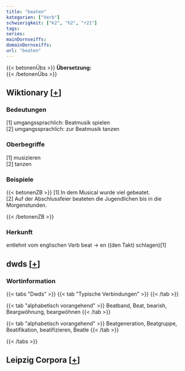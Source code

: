 ```yaml
---
title: "beaten"
kategorien: ["Verb"]
schwierigkeit: ["k2", "h2", "r21"]
tags:
series:
mainDornseiffs:
domainDornseiffs:
url: "beaten"
---
```


{{< betonenÜbs >}}
**Übersetzung:**  
{{< /betonenÜbs >}}

## Wiktionary [[+](https://de.wiktionary.org/wiki/beaten)]

### Bedeutungen
[1] umgangssprachlich: Beatmusik spielen  
[2] umgangssprachlich: zur Beatmusik tanzen  

### Oberbegriffe
[1] musizieren  
[2] tanzen  

### Beispiele
{{< betonenZB >}}
[1] In dem Musical wurde viel gebeatet.  
[2] Auf der Abschlussfeier beateten die Jugendlichen bis in die Morgenstunden.  

{{< /betonenZB >}}
### Herkunft
entlehnt vom englischen Verb beat → en ((den Takt) schlagen)[1]  



## dwds [[+](https://www.dwds.de/wb/beaten)]

### Wortinformation
{{< tabs "Dwds" >}}
{{< tab "Typische Verbindungen" >}}
{{< /tab >}}

{{< tab "alphabetisch vorangehend" >}}
Beatband, Beat, bearish, Beargwöhnung, beargwöhnen
{{< /tab >}}

{{< tab "alphabetisch vorangehend" >}}
Beatgeneration, Beatgruppe, Beatifikation, beatifizieren, Beatle
{{< /tab >}}

{{< /tabs >}}

## Leipzig Corpora [[+](https://corpora.uni-leipzig.de/en/res?word=beaten&corpusId=deu_newscrawl-public_2018)]

